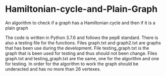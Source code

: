 # Hamiltonian-cycle-and-Plain-Graph
An algorithm to check if a graph has a Hamiltonian cycle  and then if it is a plain graph

The code is written in Python 3.7.6 and follows the pep8 standard.
There is also a testing file for the functions.
Files graph.txt and graph2.txt are graphs that has been use during the development.
File testing_graph.txt is the graph that is been used for testing and thus should not been change.
Files graph.txt and testing_graph.txt are the same, one for the algorithm and one for testing. 
In order for the algorithm to work the graph should be underacted and has no more than 26 vertexes.
